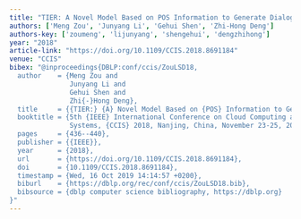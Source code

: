 ```yaml
---
title: "TIER: A Novel Model Based on POS Information to Generate Dialogue"
authors: ['Meng Zou', 'Junyang Li', 'Gehui Shen', 'Zhi-Hong Deng']
authors-key: ['zoumeng', 'lijunyang', 'shengehui', 'dengzhihong']
year: "2018"
article-link: "https://doi.org/10.1109/CCIS.2018.8691184"
venue: "CCIS"
bibex: "@inproceedings{DBLP:conf/ccis/ZouLSD18,
  author    = {Meng Zou and
               Junyang Li and
               Gehui Shen and
               Zhi{-}Hong Deng},
  title     = {{TIER:} {A} Novel Model Based on {POS} Information to Generate Dialogue},
  booktitle = {5th {IEEE} International Conference on Cloud Computing and Intelligence
               Systems, {CCIS} 2018, Nanjing, China, November 23-25, 2018},
  pages     = {436--440},
  publisher = {{IEEE}},
  year      = {2018},
  url       = {https://doi.org/10.1109/CCIS.2018.8691184},
  doi       = {10.1109/CCIS.2018.8691184},
  timestamp = {Wed, 16 Oct 2019 14:14:57 +0200},
  biburl    = {https://dblp.org/rec/conf/ccis/ZouLSD18.bib},
  bibsource = {dblp computer science bibliography, https://dblp.org}
}"
---
```

